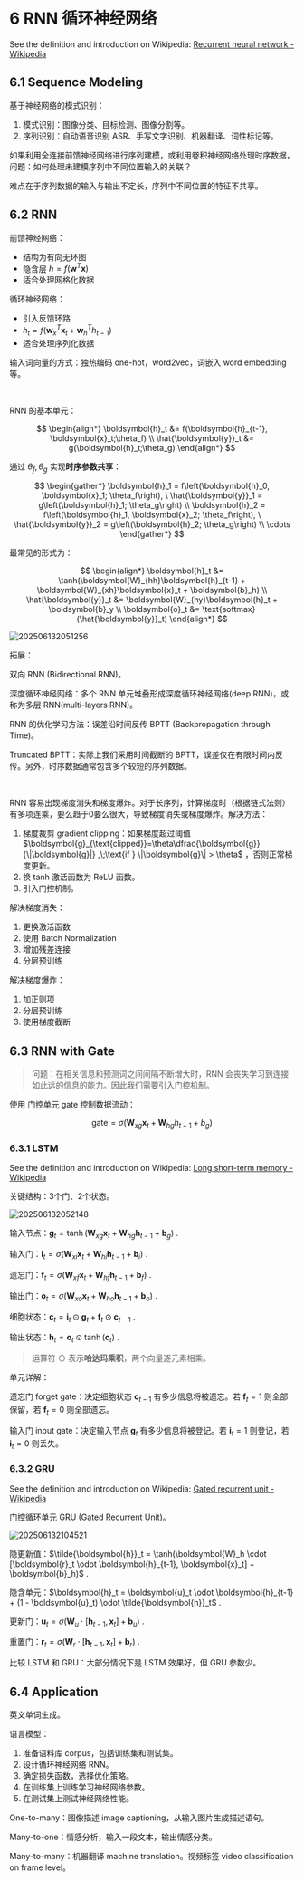 # 6 RNN 循环神经网络

See the definition and introduction on Wikipedia: [Recurrent neural network - Wikipedia](https://en.wikipedia.org/wiki/Recurrent_neural_network)

## 6.1 Sequence Modeling

基于神经网络的模式识别：

1. 模式识别：图像分类、目标检测、图像分割等。
2. 序列识别：自动语音识别 ASR、手写文字识别、机器翻译、词性标记等。

如果利用全连接前馈神经网络进行序列建模，或利用卷积神经网络处理时序数据，问题：如何处理未建模序列中不同位置输入的关联？

难点在于序列数据的输入与输出不定长，序列中不同位置的特征不共享。

## 6.2 RNN

前馈神经网络：

- 结构为有向无环图
- 隐含层 $h = f(\boldsymbol{w}^T \boldsymbol{x})$
- 适合处理网格化数据

循环神经网络：

- 引入反馈环路
- $h_t = f(\boldsymbol{w}_x^T \boldsymbol{x}_t + \boldsymbol{w}_h^T h_{t-1})$
- 适合处理序列化数据

输入词向量的方式：独热编码 one-hot，word2vec，词嵌入 word embedding 等。

<br>

RNN 的基本单元：

$$
\begin{align*}
\boldsymbol{h}_t &= f(\boldsymbol{h}_{t-1}, \boldsymbol{x}_t;\theta_f) \\
\hat{\boldsymbol{y}}_t &= g(\boldsymbol{h}_t;\theta_g)
\end{align*}
$$

通过 $\theta_f,\theta_g$ 实现**时序参数共享**：

$$
\begin{gather*}
\boldsymbol{h}_1 = f\left(\boldsymbol{h}_0, \boldsymbol{x}_1; \theta_f\right), \ \hat{\boldsymbol{y}}_1 = g\left(\boldsymbol{h}_1; \theta_g\right) \\
\boldsymbol{h}_2 = f\left(\boldsymbol{h}_1, \boldsymbol{x}_2; \theta_f\right), \ \hat{\boldsymbol{y}}_2 = g\left(\boldsymbol{h}_2; \theta_g\right) \\
\cdots
\end{gather*}
$$

最常见的形式为：

$$
\begin{align*}
\boldsymbol{h}_t &= \tanh(\boldsymbol{W}_{hh}\boldsymbol{h}_{t-1} + \boldsymbol{W}_{xh}\boldsymbol{x}_t + \boldsymbol{b}_h) \\
\hat{\boldsymbol{y}}_t &= \boldsymbol{W}_{hy}\boldsymbol{h}_t + \boldsymbol{b}_y \\
\boldsymbol{o}_t &= \text{softmax}(\hat{\boldsymbol{y}}_t)
\end{align*}
$$

![202506132051256](https://cdn.jsdelivr.net/gh/DerrickMarcus/picgo-image/images/202506132051256.png)

拓展：

双向 RNN (Bidirectional RNN)。

深度循环神经网络：多个 RNN 单元堆叠形成深度循环神经网络(deep RNN)，或称为多层 RNN(multi-layers RNN)。

RNN 的优化学习方法：误差沿时间反传 BPTT (Backpropagation through Time)。

Truncated BPTT：实际上我们采用时间截断的 BPTT，误差仅在有限时间内反传。另外，时序数据通常包含多个较短的序列数据。

<br>

RNN 容易出现梯度消失和梯度爆炸。对于长序列，计算梯度时（根据链式法则）有多项连乘，要么趋于0要么很大，导致梯度消失或梯度爆炸。解决方法：

1. 梯度裁剪 gradient clipping：如果梯度超过阈值 $\boldsymbol{g}_{\text{clipped}}=\theta\dfrac{\boldsymbol{g}}{\|\boldsymbol{g}|} ,\;\text{if } \|\boldsymbol{g}\| > \theta$ ，否则正常梯度更新。
2. 换 tanh 激活函数为 ReLU 函数。
3. 引入门控机制。

解决梯度消失：

1. 更换激活函数
2. 使用 Batch Normalization
3. 增加残差连接
4. 分层预训练

解决梯度爆炸：

1. 加正则项
2. 分层预训练
3. 使用梯度截断

## 6.3 RNN with Gate

> 问题：在相关信息和预测词之间间隔不断增大时，RNN 会丧失学习到连接如此远的信息的能力。因此我们需要引入门控机制。

使用 门控单元 gate 控制数据流动：

$$
\text{gate} = \sigma(\boldsymbol{W}_{xg}\boldsymbol{x}_t + \boldsymbol{W}_{hg}h_{t-1} + b_g)
$$

### 6.3.1 LSTM

See the definition and introduction on Wikipedia: [Long short-term memory - Wikipedia](https://en.wikipedia.org/wiki/Long_short-term_memory)

关键结构：3个门、2个状态。

![202506132052148](https://cdn.jsdelivr.net/gh/DerrickMarcus/picgo-image/images/202506132052148.png)

输入节点：$\boldsymbol{g}_t = \tanh(\boldsymbol{W}_{xg}\boldsymbol{x}_t + \boldsymbol{W}_{hg}\boldsymbol{h}_{t-1} + \boldsymbol{b}_g)$ .

输入门：$\boldsymbol{i}_t = \sigma(\boldsymbol{W}_{xi}\boldsymbol{x}_t + \boldsymbol{W}_{hi}\boldsymbol{h}_{t-1} + \boldsymbol{b}_i)$ .

遗忘门：$\boldsymbol{f}_t = \sigma(\boldsymbol{W}_{xf}\boldsymbol{x}_t + \boldsymbol{W}_{hf}\boldsymbol{h}_{t-1} + \boldsymbol{b}_f)$ .

输出门：$\boldsymbol{o}_t = \sigma(\boldsymbol{W}_{xo}\boldsymbol{x}_t + \boldsymbol{W}_{ho}\boldsymbol{h}_{t-1} + \boldsymbol{b}_o)$ .

细胞状态：$\boldsymbol{c}_t = \boldsymbol{i}_t \odot \boldsymbol{g}_t + \boldsymbol{f}_t \odot \boldsymbol{c}_{t-1}$ .

输出状态：$\boldsymbol{h}_t = \boldsymbol{o}_t \odot \tanh(\boldsymbol{c}_t)$ .

> 运算符 $\odot$ 表示**哈达玛乘积**，两个向量逐元素相乘。

单元详解：

遗忘门 forget gate：决定细胞状态 $\boldsymbol{c}_{t-1}$ 有多少信息将被遗忘。若 $\boldsymbol{f}_t=1$ 则全部保留，若 $\boldsymbol{f}_t=0$ 则全部遗忘。

输入门 input gate：决定输入节点 $\boldsymbol{g}_t$ 有多少信息将被登记。若 $\boldsymbol{i}_t=1$ 则登记，若 $\boldsymbol{i}_t=0$ 则丢失。

### 6.3.2 GRU

See the definition and introduction on Wikipedia: [Gated recurrent unit - Wikipedia](https://en.wikipedia.org/wiki/Gated_recurrent_unit)

门控循环单元 GRU (Gated Recurrent Unit)。

![202506132104521](https://cdn.jsdelivr.net/gh/DerrickMarcus/picgo-image/images/202506132104521.png)

隐更新值：$\tilde{\boldsymbol{h}}_t = \tanh(\boldsymbol{W}_h \cdot [\boldsymbol{r}_t \odot \boldsymbol{h}_{t-1}, \boldsymbol{x}_t] + \boldsymbol{b}_h)$ .

隐含单元：$\boldsymbol{h}_t = \boldsymbol{u}_t \odot \boldsymbol{h}_{t-1} + (1 - \boldsymbol{u}_t) \odot \tilde{\boldsymbol{h}}_t$ .

更新门：$\boldsymbol{u}_t = \sigma(\boldsymbol{W}_u \cdot [\boldsymbol{h}_{t-1}, \boldsymbol{x}_t] + \boldsymbol{b}_u)$ .

重置门：$\boldsymbol{r}_t = \sigma(\boldsymbol{W}_r \cdot [\boldsymbol{h}_{t-1}, \boldsymbol{x}_t] + \boldsymbol{b}_r)$ .

比较 LSTM 和 GRU：大部分情况下是 LSTM 效果好，但 GRU 参数少。

## 6.4 Application

英文单词生成。

语言模型：

1. 准备语料库 corpus，包括训练集和测试集。
2. 设计循环神经网络 RNN。
3. 确定损失函数，选择优化策略。
4. 在训练集上训练学习神经网络参数。
5. 在测试集上测试神经网络性能。

One-to-many：图像描述 image captioning，从输入图片生成描述语句。

Many-to-one：情感分析，输入一段文本，输出情感分类。

Many-to-many：机器翻译 machine translation。视频标签 video classification on frame level。
